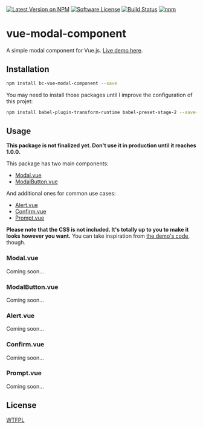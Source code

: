 [![Latest Version on NPM](https://img.shields.io/npm/v/bc-vue-modal-component.svg?style=flat-square)](https://npmjs.com/package/bc-vue-modal-component)
[![Software License](https://img.shields.io/badge/license-WTFPL-brightgreen.svg?style=flat-square)](LICENSE.md)
[![Build Status](https://img.shields.io/travis/benjamincrozat/vue-modal-component/master.svg?style=flat-square)](https://travis-ci.org/benjamincrozat/vue-modal-component)
[![npm](https://img.shields.io/npm/dt/bc-vue-modal-component.svg?style=flat-square)](https://www.npmjs.com/package/bc-vue-modal-component)

# vue-modal-component

A simple modal component for Vue.js. [Live demo here](https://vue-modal-component.benjamincrozat.com/).

## Installation

```bash
npm install bc-vue-modal-component --save
```

You may need to install those packages until I improve the configuration of this projet:

```bash
npm install babel-plugin-transform-runtime babel-preset-stage-2 --save-dev
```

## Usage

**This package is not finalized yet. Don't use it in production until it reaches 1.0.0.**

This package has two main components:
- [Modal.vue](https://github.com/benjamincrozat/vue-modal-component/tree/develop#modalvue)
- [ModalButton.vue](https://github.com/benjamincrozat/vue-modal-component/tree/develop#modalvue)

And additional ones for common use cases:
- [Alert.vue](https://github.com/benjamincrozat/vue-modal-component/tree/develop#alertvue)
- [Confirm.vue](https://github.com/benjamincrozat/vue-modal-component/tree/develop#confirmvue)
- [Prompt.vue](https://github.com/benjamincrozat/vue-modal-component/tree/develop#promptvue)

**Please note that the CSS is not included. It's totally up to you to make it looks however you want.** You can take inspiration from [the demo's code](static/css/style.css), though.

### Modal.vue

Coming soon…

### ModalButton.vue

Coming soon…

### Alert.vue

Coming soon…

### Confirm.vue

Coming soon…

### Prompt.vue

Coming soon…

## License

[WTFPL](http://www.wtfpl.net/txt/copying/)
